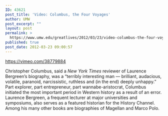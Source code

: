 ```yaml
---
ID: 43621
post_title: 'Video: Columbus, the Four Voyages'
author: UMW
post_excerpt: ""
layout: post
permalink: >
  https://www.umw.edu/greatlives/2012/03/23/video-columbus-the-four-voyages/
published: true
post_date: 2012-03-23 09:00:57
---
```

https://vimeo.com/38779884

Christopher Columbus, said a <em>New York Times </em>reviewer of Laurence Bergreen’s biography, was a “terribly interesting man — brilliant, audacious, volatile, paranoid, narcissistic, ruthless and (in the end) deeply unhappy.” Part explorer, part entrepreneur, part wannabe-aristocrat, Columbus initiated the most important period in Western history as a result of an error. Laurence Bergreen, a frequent lecturer at major universities and symposiums, also serves as a featured historian for the History Channel.  Among his many other books are biographies of Magellan and Marco Polo.